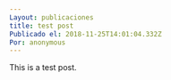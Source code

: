 ```yaml
---
Layout: publicaciones
title: test post
Publicado el: 2018-11-25T14:01:04.332Z
Por: anonymous
---
```

This is a test post.

